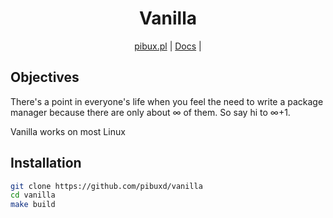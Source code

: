 <div align="center">
<h1>Vanilla</h1>

[pibux.pl](https://pibux.pl) |
[Docs](https://github.com/pibuxd/vanilla/doc/docs.md) |
</div>
<div align="center">
</div>

## Objectives
There's a point in everyone's life when you feel the need to write a package manager because there are only about ∞ of them. So say hi to ∞+1.

Vanilla works on most Linux
## Installation
```sh
git clone https://github.com/pibuxd/vanilla
cd vanilla
make build
```
